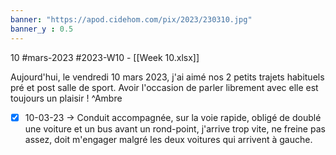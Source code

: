 ```yaml
---
banner: "https://apod.cidehom.com/pix/2023/230310.jpg"
banner_y : 0.5
---
```

10 #mars-2023 #2023-W10 - [[Week 10.xlsx]]


Aujourd'hui, le vendredi 10 mars 2023, j'ai aimé nos 2 petits trajets habituels pré et post salle de sport. Avoir l'occasion de parler librement avec elle est toujours un plaisir ! ^Ambre

- [x] 10-03-23 -> Conduit accompagnée, sur la voie rapide, obligé de doublé une voiture et un bus avant un rond-point, j'arrive trop vite, ne freine pas assez, doit m'engager malgré les deux voitures  qui arrivent à gauche.